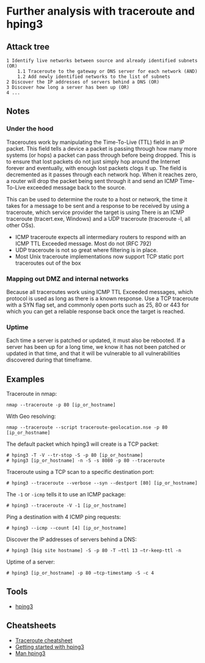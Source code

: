 # Further analysis with traceroute and hping3

## Attack tree

```text
1 Identify live networks between source and already identified subnets (OR)
    1.1 Traceroute to the gateway or DNS server for each network (AND)
    1.2 Add newly identified networks to the list of subnets
2 Discover the IP addresses of servers behind a DNS (OR)
3 Discover how long a server has been up (OR)
4 ...
```

## Notes

### Under the hood
Traceroutes work by manipulating the Time-To-Live (TTL) field in an IP packet. This field tells a device a packet is passing through how many more systems (or hops) a packet can pass through before being dropped. This is to ensure that lost packets do not just simply hop around the Internet forever and eventually, with enough lost packets clogs it up. The field is decremented as it passes through each network hop. When it reaches zero, a router will drop the packet being sent through it and send an ICMP Time-To-Live exceeded message back to the source.

This can be used to determine the route to a host or network, the time it takes for a message to be sent and a response to be received by using a traceroute, which service provider the target is using
There is an ICMP traceroute (tracert.exe, Windows) and a UDP traceroute (traceroute -l, all other OSs).
       
* ICMP traceroute expects all intermediary routers to respond with an ICMP TTL Exceeded message. Most do not (RFC 792)
* UDP traceroute is not so great where filtering is in place. 
* Most Unix traceroute implementations now support TCP static port traceroutes out of the box

### Mapping out DMZ and internal networks
Because all traceroutes work using ICMP TTL Exceeded messages, which protocol is used as long as there is a known 
response. Use a TCP traceroute with a SYN flag set, and commonly open ports such as 25, 80 or 443 for which you can get 
a reliable response back once the target is reached. 

### Uptime
Each time a server is patched or updated, it must also be rebooted. If a server has been up for a long time, we know it 
has not been patched or updated in that time, and that it will be vulnerable to all vulnerabilities discovered during 
that timeframe.

## Examples

Traceroute in nmap:

```text
nmap --traceroute -p 80 [ip_or_hostname]
```

With Geo resolving:
```text
nmap --traceroute --script traceroute-geolocation.nse -p 80 [ip_or_hostname]
```

The default packet which hping3 will create is a TCP packet:
```text
# hping3 -T -V --tr-stop -S -p 80 [ip_or_hostname]
# hping3 [ip_or_hostname] -n -S -s 8080 -p 80 --traceroute
```

Traceroute using a TCP scan to a specific destination port:
```text
# hping3 --traceroute --verbose --syn --destport [80] [ip_or_hostname]
```

The `-1` or `-icmp` tells it to use an ICMP package:
```text
# hping3 --traceroute -V -1 [ip_or_hostname]
```

Ping a destination with 4 ICMP ping requests:
```text
# hping3 --icmp --count [4] [ip_or_hostname]
```

Discover the IP addresses of servers behind a DNS:
```text
# hping3 [big site hostname] -S -p 80 -T –ttl 13 –tr-keep-ttl -n
```

Uptime of a server:
```text
# hping3 [ip_or_hostname] -p 80 –tcp-timestamp -S -c 4
```

## Tools

* [hping3](https://www.kali.org/tools/hping3/)

## Cheatsheets

* [Traceroute cheatsheet](cheatsheets:docs/scanning/Traceroute-cheatsheet)
* [Getting started with hping3](http://wiki.hping.org/94)
* [Man hping3](https://linux.die.net/man/8/hping3)
